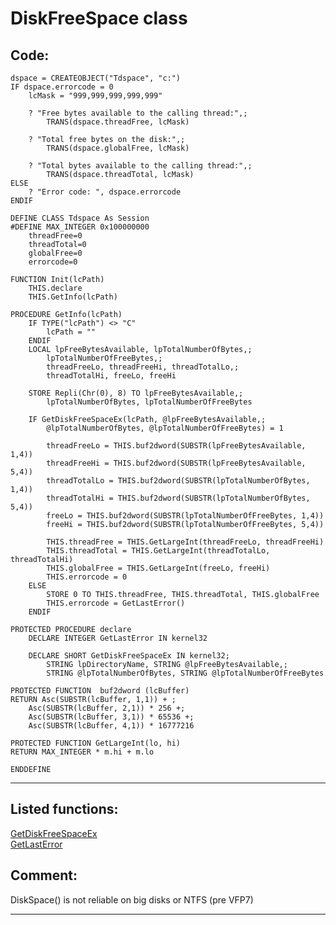 <link rel="stylesheet" type="text/css" href="../css/win32api.css">  
<link rel="stylesheet" href="https://cdnjs.cloudflare.com/ajax/libs/font-awesome/4.7.0/css/font-awesome.min.css">

# DiskFreeSpace class

## Code:
```foxpro  
dspace = CREATEOBJECT("Tdspace", "c:")
IF dspace.errorcode = 0
	lcMask = "999,999,999,999,999"

	? "Free bytes available to the calling thread:",;
		TRANS(dspace.threadFree, lcMask)

	? "Total free bytes on the disk:",;
		TRANS(dspace.globalFree, lcMask)

	? "Total bytes available to the calling thread:",;
		TRANS(dspace.threadTotal, lcMask)
ELSE
	? "Error code: ", dspace.errorcode
ENDIF

DEFINE CLASS Tdspace As Session
#DEFINE MAX_INTEGER 0x100000000
	threadFree=0
	threadTotal=0
	globalFree=0
	errorcode=0
	
FUNCTION Init(lcPath)
	THIS.declare
	THIS.GetInfo(lcPath)

PROCEDURE GetInfo(lcPath)
	IF TYPE("lcPath") <> "C"
		lcPath = ""
	ENDIF
	LOCAL lpFreeBytesAvailable, lpTotalNumberOfBytes,;
		lpTotalNumberOfFreeBytes,;
		threadFreeLo, threadFreeHi, threadTotalLo,;
		threadTotalHi, freeLo, freeHi

	STORE Repli(Chr(0), 8) TO lpFreeBytesAvailable,;
		lpTotalNumberOfBytes, lpTotalNumberOfFreeBytes
	
	IF GetDiskFreeSpaceEx(lcPath, @lpFreeBytesAvailable,;
		@lpTotalNumberOfBytes, @lpTotalNumberOfFreeBytes) = 1

		threadFreeLo = THIS.buf2dword(SUBSTR(lpFreeBytesAvailable, 1,4))
		threadFreeHi = THIS.buf2dword(SUBSTR(lpFreeBytesAvailable, 5,4))
		threadTotalLo = THIS.buf2dword(SUBSTR(lpTotalNumberOfBytes, 1,4))
		threadTotalHi = THIS.buf2dword(SUBSTR(lpTotalNumberOfBytes, 5,4))
		freeLo = THIS.buf2dword(SUBSTR(lpTotalNumberOfFreeBytes, 1,4))
		freeHi = THIS.buf2dword(SUBSTR(lpTotalNumberOfFreeBytes, 5,4))

		THIS.threadFree = THIS.GetLargeInt(threadFreeLo, threadFreeHi)
		THIS.threadTotal = THIS.GetLargeInt(threadTotalLo, threadTotalHi)
		THIS.globalFree = THIS.GetLargeInt(freeLo, freeHi)
		THIS.errorcode = 0
	ELSE
		STORE 0 TO THIS.threadFree, THIS.threadTotal, THIS.globalFree
		THIS.errorcode = GetLastError()
	ENDIF

PROTECTED PROCEDURE declare
	DECLARE INTEGER GetLastError IN kernel32

	DECLARE SHORT GetDiskFreeSpaceEx IN kernel32;
		STRING lpDirectoryName, STRING @lpFreeBytesAvailable,;
		STRING @lpTotalNumberOfBytes, STRING @lpTotalNumberOfFreeBytes

PROTECTED FUNCTION  buf2dword (lcBuffer)
RETURN Asc(SUBSTR(lcBuffer, 1,1)) + ;
	Asc(SUBSTR(lcBuffer, 2,1)) * 256 +;
	Asc(SUBSTR(lcBuffer, 3,1)) * 65536 +;
	Asc(SUBSTR(lcBuffer, 4,1)) * 16777216

PROTECTED FUNCTION GetLargeInt(lo, hi)
RETURN MAX_INTEGER * m.hi + m.lo

ENDDEFINE  
```  
***  


## Listed functions:
[GetDiskFreeSpaceEx](../libraries/kernel32/GetDiskFreeSpaceEx.md)  
[GetLastError](../libraries/kernel32/GetLastError.md)  

## Comment:
DiskSpace() is not reliable on big disks or NTFS (pre VFP7)  
  
***  

